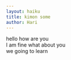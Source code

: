 ```yaml
---
layout: haiku
title: kimon some
author: Hari
---
```

hello how are you<br>
I am fine what about you<br>
we going to learn<br>
